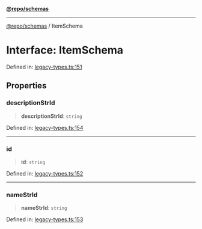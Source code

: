 [**@repo/schemas**](../README.md)

***

[@repo/schemas](../README.md) / ItemSchema

# Interface: ItemSchema

Defined in: [legacy-types.ts:151](https://github.com/alexqguo/drinking-board-game-v3/blob/15932662279983c0f0b2a6fa59ef653227975f0d/packages/schemas/src/legacy-types.ts#L151)

## Properties

### descriptionStrId

> **descriptionStrId**: `string`

Defined in: [legacy-types.ts:154](https://github.com/alexqguo/drinking-board-game-v3/blob/15932662279983c0f0b2a6fa59ef653227975f0d/packages/schemas/src/legacy-types.ts#L154)

***

### id

> **id**: `string`

Defined in: [legacy-types.ts:152](https://github.com/alexqguo/drinking-board-game-v3/blob/15932662279983c0f0b2a6fa59ef653227975f0d/packages/schemas/src/legacy-types.ts#L152)

***

### nameStrId

> **nameStrId**: `string`

Defined in: [legacy-types.ts:153](https://github.com/alexqguo/drinking-board-game-v3/blob/15932662279983c0f0b2a6fa59ef653227975f0d/packages/schemas/src/legacy-types.ts#L153)
